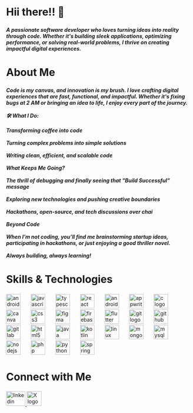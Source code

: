 <h1 align="left">Hii there!! 👋</h1>

###

<h5 align="left">A passionate software developer who loves turning ideas into reality through code. Whether it's building sleek applications, optimizing performance, or solving real-world problems, I thrive on creating impactful digital experiences.</h5>

###

<h1 align="left">About Me</h1>

###

<h5 align="left"> Code is my canvas, and innovation is my brush. I love crafting digital experiences that are fast, functional, and impactful. Whether it's fixing bugs at 2 AM or bringing an idea to life, I enjoy every part of the journey.<br><br>🛠️ What I Do:<br><br> Transforming coffee into code <br><br> Turning complex problems into simple solutions<br><br> Writing clean, efficient, and scalable code<br><br> What Keeps Me Going?<br><br> The thrill of debugging and finally seeing that "Build Successful" message<br><br> Exploring new technologies and pushing creative boundaries<br><br> Hackathons, open-source, and tech discussions over chai <br><br> Beyond Code<br><br>When I’m not coding, you’ll find me brainstorming startup ideas, participating in hackathons, or just enjoying a good thriller novel.<br><br> Always building, always learning!</h5>

###

<h1 align="left">Skills & Technologies</h1>

###

<div align="left">
  <img src="https://cdn.jsdelivr.net/gh/devicons/devicon/icons/android/android-original.svg" height="39" alt="android logo"  />
  <img width="20" />
  <img src="https://cdn.jsdelivr.net/gh/devicons/devicon/icons/javascript/javascript-original.svg" height="39" alt="javascript logo"  />
  <img width="20" />
  <img src="https://cdn.jsdelivr.net/gh/devicons/devicon/icons/typescript/typescript-original.svg" height="39" alt="typescript logo"  />
  <img width="20" />
  <img src="https://cdn.jsdelivr.net/gh/devicons/devicon/icons/react/react-original.svg" height="39" alt="react logo"  />
  <img width="20" />
  <img src="https://cdn.jsdelivr.net/gh/devicons/devicon/icons/androidstudio/androidstudio-original.svg" height="39" alt="androidstudio logo"  />
  <img width="20" />
  <img src="https://cdn.jsdelivr.net/gh/devicons/devicon/icons/appwrite/appwrite-original.svg" height="39" alt="appwrite logo"  />
  <img width="20" />
  <img src="https://cdn.jsdelivr.net/gh/devicons/devicon/icons/c/c-original.svg" height="39" alt="c logo"  />
  <img width="20" />
  <img src="https://cdn.jsdelivr.net/gh/devicons/devicon/icons/canva/canva-original.svg" height="39" alt="canva logo"  />
  <img width="20" />
  <img src="https://cdn.jsdelivr.net/gh/devicons/devicon/icons/css3/css3-original.svg" height="39" alt="css3 logo"  />
  <img width="20" />
  <img src="https://cdn.jsdelivr.net/gh/devicons/devicon/icons/figma/figma-original.svg" height="39" alt="figma logo"  />
  <img width="20" />
  <img src="https://cdn.jsdelivr.net/gh/devicons/devicon/icons/firebase/firebase-plain.svg" height="39" alt="firebase logo"  />
  <img width="20" />
  <img src="https://cdn.jsdelivr.net/gh/devicons/devicon/icons/flutter/flutter-original.svg" height="39" alt="flutter logo"  />
  <img width="20" />
  <img src="https://cdn.jsdelivr.net/gh/devicons/devicon/icons/git/git-original.svg" height="39" alt="git logo"  />
  <img width="20" />
  <img src="https://cdn.jsdelivr.net/gh/devicons/devicon/icons/github/github-original.svg" height="39" alt="github logo"  />
  <img width="20" />
  <img src="https://cdn.jsdelivr.net/gh/devicons/devicon/icons/gitlab/gitlab-original.svg" height="39" alt="gitlab logo"  />
  <img width="20" />
  <img src="https://cdn.jsdelivr.net/gh/devicons/devicon/icons/html5/html5-original.svg" height="39" alt="html5 logo"  />
  <img width="20" />
  <img src="https://cdn.jsdelivr.net/gh/devicons/devicon/icons/java/java-original.svg" height="39" alt="java logo"  />
  <img width="20" />
  <img src="https://cdn.jsdelivr.net/gh/devicons/devicon/icons/kotlin/kotlin-original.svg" height="39" alt="kotlin logo"  />
  <img width="20" />
  <img src="https://cdn.jsdelivr.net/gh/devicons/devicon/icons/linux/linux-original.svg" height="39" alt="linux logo"  />
  <img width="20" />
  <img src="https://cdn.jsdelivr.net/gh/devicons/devicon/icons/mongodb/mongodb-original.svg" height="39" alt="mongodb logo"  />
  <img width="20" />
  <img src="https://cdn.jsdelivr.net/gh/devicons/devicon/icons/mysql/mysql-original.svg" height="39" alt="mysql logo"  />
  <img width="20" />
  <img src="https://cdn.jsdelivr.net/gh/devicons/devicon/icons/nodejs/nodejs-original.svg" height="39" alt="nodejs logo"  />
  <img width="20" />
  <img src="https://cdn.jsdelivr.net/gh/devicons/devicon/icons/php/php-original.svg" height="39" alt="php logo"  />
  <img width="20" />
  <img src="https://cdn.jsdelivr.net/gh/devicons/devicon/icons/python/python-original.svg" height="39" alt="python logo"  />
  <img width="20" />
  <img src="https://cdn.jsdelivr.net/gh/devicons/devicon/icons/spring/spring-original.svg" height="39" alt="spring logo"  />
</div>

###

<h1 align="left">Connect with Me</h1>

###

<div align="left">
  <a href="https://www.linkedin.com/in/ujjwal-aggarwal-669165252" target="_blank">
    <img src="https://raw.githubusercontent.com/maurodesouza/profile-readme-generator/master/src/assets/icons/social/linkedin/default.svg" width="52" height="40" alt="linkedin logo"  />
  </a>
 <a href="https://x.com/aggarwal_u92" target="_blank">
  <img src="https://cdn.simpleicons.org/x/ffffff" width="40" height="40" alt="X logo" />
</a>
</div>

###
